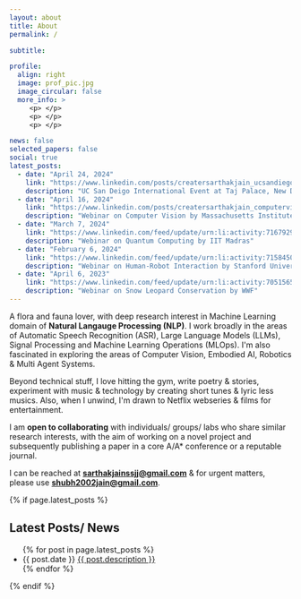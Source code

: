 ```yaml
---
layout: about
title: About
permalink: /

subtitle: 

profile:
  align: right
  image: prof_pic.jpg
  image_circular: false
  more_info: >
     <p> </p>
     <p> </p>
     <p> </p>

news: false
selected_papers: false
social: true
latest_posts:
  - date: "April 24, 2024"
    link: "https://www.linkedin.com/posts/creatersarthakjain_ucsandiego-education-innovation-activity-7188963899843440640-TimS?utm_source=share&utm_medium=member_desktop"
    description: "UC San Deigo International Event at Taj Palace, New Delhi"
  - date: "April 16, 2024"
    link: "https://www.linkedin.com/posts/creatersarthakjain_computervision-ai-mit-activity-7188588032936030208-8mME?utm_source=share&utm_medium=member_desktop"
    description: "Webinar on Computer Vision by Massachusetts Institute of Technology"
  - date: "March 7, 2024"
    link: "https://www.linkedin.com/feed/update/urn:li:activity:7167929915160416257/"
    description: "Webinar on Quantum Computing by IIT Madras"
  - date: "February 6, 2024"
    link: "https://www.linkedin.com/feed/update/urn:li:activity:7158450504539283457/"
    description: "Webinar on Human-Robot Interaction by Stanford University"
  - date: "April 6, 2023"
    link: "https://www.linkedin.com/feed/update/urn:li:activity:7051565419035279361/"
    description: "Webinar on Snow Leopard Conservation by WWF"  
---
```


A flora and fauna lover, with deep research interest in Machine Learning domain of **Natural Langauge Processing (NLP)**. I work broadly in the areas of Automatic Speech Recognition (ASR), Large Language Models (LLMs), Signal Processing and Machine Learning Operations (MLOps). I'm also fascinated in exploring the areas of Computer Vision, Embodied AI, Robotics & Multi Agent Systems.

Beyond technical stuff, I love hitting the gym, write poetry & stories, experiment with music & technology by creating short tunes & lyric less musics. Also, when I unwind, I'm drawn to Netflix webseries & films for entertainment.

I am **open to collaborating** with individuals/ groups/ labs who share similar
 research interests, with the aim of working on a novel project and subsequently publishing a paper in a core A/A* conference or a reputable journal.

I can be reached at **sarthakjainssjj@gmail.com** & for urgent matters, please use **shubh2002jain@gmail.com**.

{% if page.latest_posts %}
<section>
  <h2>Latest Posts/ News</h2>
  <ul>
    {% for post in page.latest_posts %}
    <li>
      <span>{{ post.date }}</span>
      <a href="{{ post.link }}">{{ post.description }}</a>
    </li>
    {% endfor %}
  </ul>
</section>
{% endif %}
